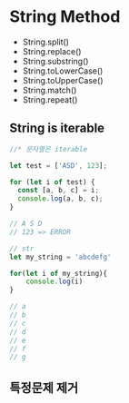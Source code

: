 # String Method

- String.split()
- String.replace()
- String.substring()
- String.toLowerCase()
- String.toUpperCase()
- String.match()
- String.repeat()

## String is iterable

```js
//* 문자열은 iterable

let test = ['ASD', 123];

for (let i of test) {
  const [a, b, c] = i;
  console.log(a, b, c);
}

// A S D
// 123 => ERROR

// str 
let my_string = 'abcdefg'

for(let i of my_string){
    console.log(i)
}

// a
// b
// c
// d
// e
// f
// g


```


## 특정문제 제거
